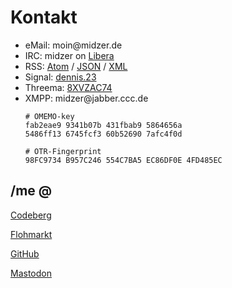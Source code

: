 # Kontakt

* eMail: moin<span hidden>.nospam</span>@midzer.de
* IRC: midzer on [Libera](https://libera.chat)
* RSS: [Atom](https://midzer.de/atom.xml) / [JSON](https://midzer.de/feed.json) / [XML](https://midzer.de/feed.xml)
* Signal: [dennis.23](https://signal.me/#eu/uEDHSc1w2jQJOnuylgVg0gcL0_VVUeSH74uL4xKjAUpHtlsrhmJGZIxDQYEcQu_O)
* Threema: [8XVZAC74](https://threema.id/8XVZAC74)
* XMPP: midzer<span hidden>.nospam</span>@jabber.ccc.de
  ```
  # OMEMO-key
  fab2eae9 9341b07b 431fbab9 5864656a
  5486ff13 6745fcf3 60b52690 7afc4f0d

  # OTR-Fingerprint
  98FC9734 B957C246 554C7BA5 EC86DF0E 4FD485EC
  ```

## /me @

[Codeberg](https://codeberg.org/midzer)

[Flohmarkt](https://muc.deals/~dennis)

[GitHub](https://github.com/midzer)

[Mastodon](https://chaos.social/@midzer)
